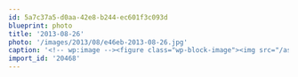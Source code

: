 ```yaml
---
id: 5a7c37a5-d0aa-42e8-b244-ec601f3c093d
blueprint: photo
title: '2013-08-26'
photo: '/images/2013/08/e46eb-2013-08-26.jpg'
caption: '<!-- wp:image --><figure class="wp-block-image"><img src="/assets/images/2013/08/e46eb-2013-08-26.jpg" /></figure><!-- /wp:image --><!-- wp:paragraph --><p>Mt Record summit (#7 of The 7  summits trail)</p><!-- /wp:paragraph -->'
import_id: '20468'
---
```

